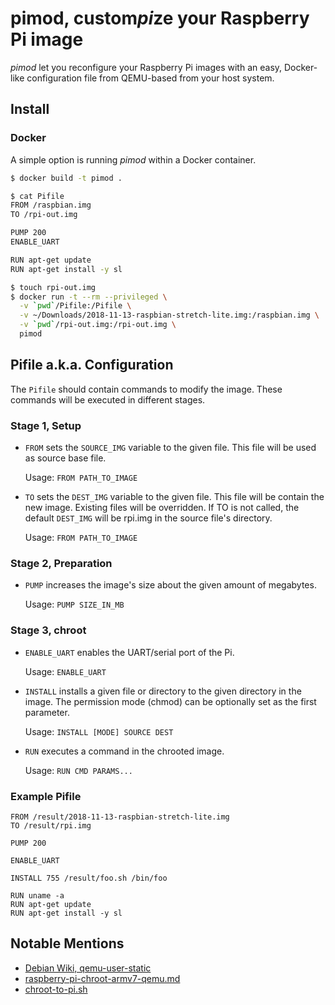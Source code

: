 # pimod, custom*pi*ze your Raspberry Pi image
*pimod* let you reconfigure your Raspberry Pi images with an easy, Docker-like
configuration file from QEMU-based from your host system.


## Install
### Docker
A simple option is running *pimod* within a Docker container.

```bash
$ docker build -t pimod .

$ cat Pifile
FROM /raspbian.img
TO /rpi-out.img

PUMP 200
ENABLE_UART

RUN apt-get update
RUN apt-get install -y sl

$ touch rpi-out.img
$ docker run -t --rm --privileged \
  -v `pwd`/Pifile:/Pifile \
  -v ~/Downloads/2018-11-13-raspbian-stretch-lite.img:/raspbian.img \
  -v `pwd`/rpi-out.img:/rpi-out.img \
  pimod
```


## Pifile a.k.a. Configuration
The `Pifile` should contain commands to modify the image. These commands will be
executed in different stages.


### Stage 1, Setup
- `FROM` sets the `SOURCE_IMG` variable to the given file. This file will be
  used as source base file.

  Usage: `FROM PATH_TO_IMAGE`
- `TO` sets the `DEST_IMG` variable to the given file. This file will be
  contain the new image. Existing files will be overridden. If TO is not called,
  the default `DEST_IMG` will be rpi.img in the source file's directory.

  Usage: `FROM PATH_TO_IMAGE`


### Stage 2, Preparation
- `PUMP` increases the image's size about the given amount of megabytes.

  Usage: `PUMP SIZE_IN_MB`


### Stage 3, chroot
- `ENABLE_UART` enables the UART/serial port of the Pi.

  Usage: `ENABLE_UART`
- `INSTALL` installs a given file or directory to the given directory in the
  image. The permission mode (chmod) can be optionally set as the first
  parameter.

  Usage: `INSTALL [MODE] SOURCE DEST`
- `RUN` executes a command in the chrooted image.

  Usage: `RUN CMD PARAMS...`


### Example Pifile
```
FROM /result/2018-11-13-raspbian-stretch-lite.img
TO /result/rpi.img

PUMP 200

ENABLE_UART

INSTALL 755 /result/foo.sh /bin/foo

RUN uname -a
RUN apt-get update
RUN apt-get install -y sl
```


## Notable Mentions
- [Debian Wiki, qemu-user-static](https://wiki.debian.org/RaspberryPi/qemu-user-static)
- [raspberry-pi-chroot-armv7-qemu.md ](https://gist.github.com/jkullick/9b02c2061fbdf4a6c4e8a78f1312a689)
- [chroot-to-pi.sh](https://gist.github.com/htruong/7df502fb60268eeee5bca21ef3e436eb)
